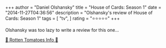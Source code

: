 +++
author = "Daniel Olshansky"
title = "House of Cards: Season 1"
date = "2014-11-27T04:36:56"
description = "Olshansky's review of House of Cards: Season 1"
tags = [
    "tv",
]
rating = "⭐⭐⭐⭐⭐"
+++

Olshansky was too lazy to write a review for this one...

[🍅 Rotten Tomatoes Info 🍅](https://www.rottentomatoes.com//tv/house-of-cards/s01)